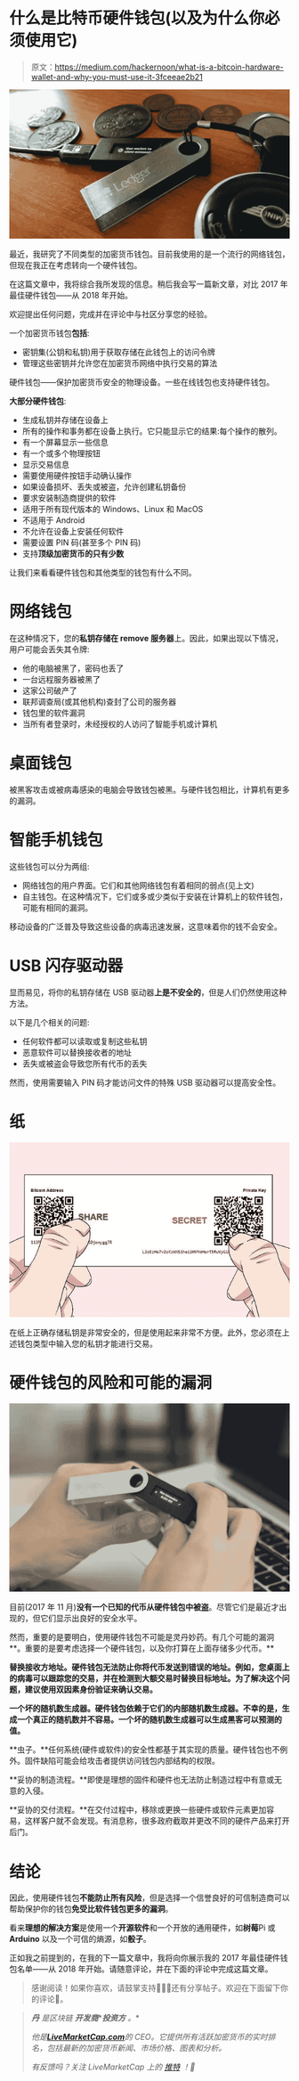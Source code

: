# 什么是比特币硬件钱包(以及为什么你必须使用它)

> 原文：<https://medium.com/hackernoon/what-is-a-bitcoin-hardware-wallet-and-why-you-must-use-it-3fceeae2b21>

![](img/1849060a0e455c97268707844f38d5ad.png)

最近，我研究了不同类型的加密货币钱包。目前我使用的是一个流行的网络钱包，但现在我正在考虑转向一个硬件钱包。

在这篇文章中，我将综合我所发现的信息。稍后我会写一篇新文章，对比 2017 年最佳硬件钱包——从 2018 年开始。

欢迎提出任何问题，完成并在评论中与社区分享您的经验。

一个加密货币钱包**包括**:

*   密钥集(公钥和私钥)用于获取存储在此钱包上的访问令牌
*   管理这些密钥并允许您在加密货币网络中执行交易的算法

硬件钱包——保护加密货币安全的物理设备。一些在线钱包也支持硬件钱包。

**大部分硬件钱包**:

*   生成私钥并存储在设备上
*   所有的操作和事务都在设备上执行。它只能显示它的结果:每个操作的散列。
*   有一个屏幕显示一些信息
*   有一个或多个物理按钮
*   显示交易信息
*   需要使用硬件按钮手动确认操作
*   如果设备损坏、丢失或被盗，允许创建私钥备份
*   要求安装制造商提供的软件
*   适用于所有现代版本的 Windows、Linux 和 MacOS
*   不适用于 Android
*   不允许在设备上安装任何软件
*   需要设置 PIN 码(甚至多个 PIN 码)
*   支持**顶级加密货币的只有少数**

让我们来看看硬件钱包和其他类型的钱包有什么不同。

# 网络钱包

在这种情况下，您的**私钥存储在 remove 服务器**上。因此，如果出现以下情况，用户可能会丢失其令牌:

*   他的电脑被黑了，密码也丢了
*   一台远程服务器被黑了
*   这家公司破产了
*   联邦调查局(或其他机构)查封了公司的服务器
*   钱包里的软件漏洞
*   当所有者登录时，未经授权的人访问了智能手机或计算机

# 桌面钱包

被黑客攻击或被病毒感染的电脑会导致钱包被黑。与硬件钱包相比，计算机有更多的漏洞。

# 智能手机钱包

这些钱包可以分为两组:

*   网络钱包的用户界面。它们和其他网络钱包有着相同的弱点(见上文)
*   自主钱包。在这种情况下，它们或多或少类似于安装在计算机上的软件钱包，可能有相同的漏洞。

移动设备的广泛普及导致这些设备的病毒迅速发展，这意味着你的钱不会安全。

# USB 闪存驱动器

显而易见，将你的私钥存储在 USB 驱动器**上是不安全的**，但是人们仍然使用这种方法。

以下是几个相关的问题:

*   任何软件都可以读取或复制这些私钥
*   恶意软件可以替换接收者的地址
*   丢失或被盗会导致您所有代币的丢失

然而，使用需要输入 PIN 码才能访问文件的特殊 USB 驱动器可以提高安全性。

# 纸

![](img/822ce64a4466b8dd9ff273cf44ef69f1.png)

在纸上正确存储私钥是非常安全的，但是使用起来非常不方便。此外，您必须在上述钱包类型中输入您的私钥才能进行交易。

# 硬件钱包的风险和可能的漏洞

![](img/cd3e1cf2f160e974404ffb8ef28052d2.png)

目前(2017 年 11 月)**没有一个已知的代币从硬件钱包中被盗**。尽管它们是最近才出现的，但它们显示出良好的安全水平。

然而，重要的是要明白，使用硬件钱包不可能是灵丹妙药。有几个可能的漏洞**。重要的是要考虑选择一个硬件钱包，以及你打算在上面存储多少代币。**

**替换接收方地址。硬件钱包无法防止你将代币发送到错误的地址。例如，您桌面上的病毒可以跟踪您的交易，并在检测到大额交易时替换目标地址。为了解决这个问题，建议使用双因素身份验证来确认交易。**

**一个坏的随机数生成器。硬件钱包依赖于它们的内部随机数生成器。不幸的是，生成一个真正的随机数并不容易。一个坏的随机数生成器可以生成黑客可以预测的值。**

**虫子。**任何系统(硬件或软件)的安全性都基于其实现的质量。硬件钱包也不例外。固件缺陷可能会给攻击者提供访问钱包内部结构的权限。

**妥协的制造流程。**即使是理想的固件和硬件也无法防止制造过程中有意或无意的入侵。

**妥协的交付流程。**在交付过程中，移除或更换一些硬件或软件元素更加容易，这样客户就不会发现。有消息称，很多政府截取并更改不同的硬件产品来打开后门。

# 结论

因此，使用硬件钱包**不能防止所有风险**，但是选择一个信誉良好的可信制造商可以帮助保护你的钱包**免受比软件钱包更多的漏洞**。

看来**理想的解决方案**是使用一个**开源软件**和一个开放的通用硬件，如**树莓**Pi 或 **Arduino** 以及一个可信的熵源，如**骰子**。

正如我之前提到的，在我的下一篇文章中，我将向你展示我的 2017 年最佳硬件钱包名单——从 2018 年开始。请随意评论，并在下面的评论中完成这篇文章。

> 感谢阅读！如果你喜欢，请鼓掌支持👏👏👏还有分享帖子。欢迎在下面留下你的评论💭。

> ***丹*** *是区块链* ***开发商*******投资方*** *。**
> 
> **他是*[***LiveMarketCap.com***](https://livemarketcap.com)*的 CEO。它提供所有活跃加密货币的实时排名，包括最新的加密货币新闻、市场价格、图表和分析。**
> 
> **有反馈吗？关注 LiveMarketCap 上的* [*推特*](https://twitter.com/livemarketcap) *！👋**